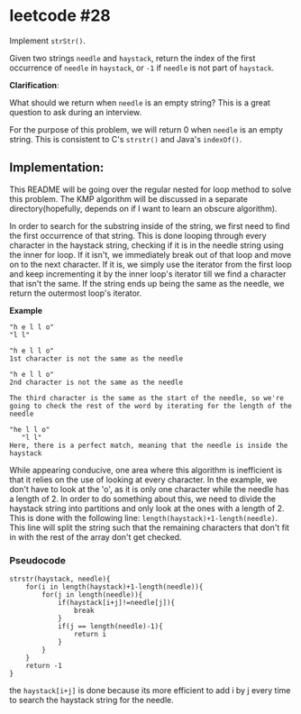 # leetcode #28

Implement `strStr()`.

Given two strings `needle` and `haystack`, return the index of the first occurrence of `needle` in `haystack`,   or `-1` if `needle` is not part of `haystack`.

**Clarification**:

What should we return when `needle` is an empty string? This is a great question to ask during an interview.

For the purpose of this problem, we will return 0 when `needle` is an empty string. This is consistent to C's `strstr()` and Java's `indexOf()`.

## Implementation: 

This README will be going over the regular nested for loop method to solve this problem. The KMP algorithm will be discussed in a separate directory(hopefully, depends on if I want to learn an obscure algorithm).

In order to search for the substring inside of the string, we first need to find the first occurrence of that string. This is done looping through every character in the haystack string, checking if it is in the needle string using the inner for loop. If it isn't, we immediately break out of that loop and move on to the next character. If it is, we simply use the iterator from the first loop and keep incrementing it by the inner loop's iterator till we find a  character that isn't the same. If the string ends up being the same as the needle, we return the outermost loop's iterator.

**Example**
```
"h e l l o" 
"l l"

"h e l l o"
1st character is not the same as the needle

"h e l l o" 
2nd character is not the same as the needle

The third character is the same as the start of the needle, so we're going to check the rest of the word by iterating for the length of the needle

"he l l o"
   "l l"
Here, there is a perfect match, meaning that the needle is inside the haystack
```

While appearing conducive, one area where this algorithm is inefficient is that it relies on the use of looking at every character. In the example, we don't have to look at the 'o', as it is only one character while the needle has a length of 2. In order to do something about this, we need to divide the haystack string into partitions and only look at the ones with a length of 2. This is done with the following line: `length(haystack)+1-length(needle)`. This line will split the string such that the remaining characters that don't fit in with the rest of the array don't get checked. 

### Pseudocode
```
strstr(haystack, needle){
    for(i in length(haystack)+1-length(needle)){
        for(j in length(needle)){
            if(haystack[i+j]!=needle[j]){ 
                break
            }
            if(j == length(needle)-1){
                return i
            }
        }
    }
    return -1
}
```
the `haystack[i+j]` is done because its more efficient to add i by j every time to search the haystack string for the needle.